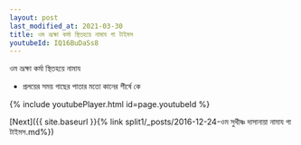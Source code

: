 ```yaml
---
layout: post
last_modified_at: 2021-03-30
title: ওম ভ্রূক্ষা কর্মা স্থিতহয়ে নামায গা টাইমস
youtubeId: IQ16BuDaSs8
---
```

 
 
 ওম ভ্রূক্ষা কর্মা স্থিতহয়ে নামায  
 
 -  প্রলয়ের সময় গাছের পাতার মতো কানের শীর্ষে কে 
 
  
 
  
 
 
 
 
 
 


{% include youtubePlayer.html id=page.youtubeId %}
 
[Next]({{ site.baseurl }}{% link  split1/_posts/2016-12-24-ওম সুথীষ্ণ দাসানায়া নামায গা টাইমস.md%})
 
